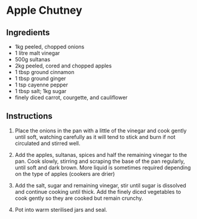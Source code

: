 # Apple Chutney

## Ingredients

- 1kg peeled, chopped onions
- 1 litre malt vinegar
- 500g sultanas
- 2kg peeled, cored and chopped apples
- 1 tbsp ground cinnamon
- 1 tbsp ground ginger
- 1 tsp cayenne pepper
- 1 tbsp salt; 1kg sugar
- finely diced carrot, courgette, and cauliflower

## Instructions

1. Place the onions in the pan with a little of the vinegar and cook
   gently until soft, watching carefully as it will tend to stick and burn if not circulated and stirred well.

2. Add the apples, sultanas, spices and half the
   remaining vinegar to the pan. Cook slowly, stirring and scraping the base of the pan regularly, until soft and dark brown. More liquid is sometimes required depending on the type of apples (cookers are drier)

3. Add the salt, sugar and remaining vinegar, stir until sugar is dissolved and continue cooking until thick. Add the finely diced vegetables to cook gently so they are cooked but remain crunchy.

4. Pot into warm sterilised jars and seal.
